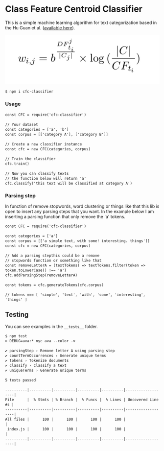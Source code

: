 # Class Feature Centroid Classifier
This is a simple machine learning algorithm for text categorization based in the Hu Guan et al. ([available here](http://www2009.eprints.org/21/1/p201.pdf)).

![How centroid is calculated](./algorithm.png)

```
$ npm i cfc-classifier
```

### Usage
```
const CFC = require('cfc-classifier')

// Your dataset
const categories = ['a', 'b']
const corpus = [['category A'], ['category B']]

// Create a new classifier instance
const cfc = new CFC(categories, corpus)

// Train the classifier
cfc.train()

// Now you can classify texts
// the function below will return 'a'
cfc.classify('this text will be classified at category A')
```

### Parsing step
In function of remove stopwords, word clustering or things like that this lib is open to insert any parsing steps that you want. In the example below I am inserting a parsing function that only remove the 'a' tokens.

```
const CFC = require('cfc-classifier')

const categories = ['a']
const corpus = [['a simple text, with some! interesting. things']]
const cfc = new CFC(categories, corpus)

// Add a parsing stepthis could be a remove
// stopwords function or something like that
const removeLetterA = (textTokens) => textTokens.filter(token => token.toLowerCase() !== 'a')
cfc.addParsingStep(removeLetterA)

const tokens = cfc.generateTokens(cfc.corpus)

// tokens === [ 'simple', 'text', 'with', 'some', 'interesting', 'things' ]
```

## Testing
You can see examples in the `__tests__` folder.

```
$ npm test
> DEBUG=ava:* nyc ava --color -v

✔ parsingStep › Remove letter A using parsing step
✔ countTermOccurrences › Generate unique terms
✔ tokens › Tokenize documents
✔ classify › Classify a text
✔ uniqueTerms › Generate unique terms

5 tests passed

----------|----------|----------|----------|----------|-------------------|
File      |  % Stmts | % Branch |  % Funcs |  % Lines | Uncovered Line #s |
----------|----------|----------|----------|----------|-------------------|
All files |      100 |      100 |      100 |      100 |                   |
 index.js |      100 |      100 |      100 |      100 |                   |
----------|----------|----------|----------|----------|-------------------|
```
